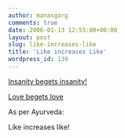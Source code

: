 ```yaml
---
author: manasgarg
comments: true
date: 2006-01-13 12:53:00+00:00
layout: post
slug: like-increases-like
title: 'Like increases Like'
wordpress_id: 139
---
```


[Insanity begets insanity!](http://manasgarg.blogspot.com/2006/01/insanity.html)  

[Love begets love](http://structured-chaos.blogspot.com/2006/01/insanity.html)  

As per Ayurveda:  

Like increases like!
